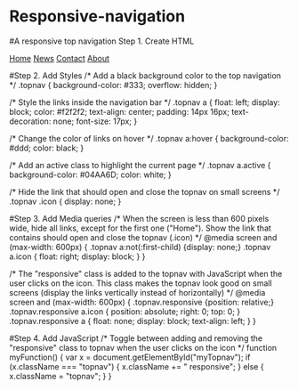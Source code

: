 # Responsive-navigation
#A responsive top navigation
Step 1. Create HTML
<!-- Load an icon library to show a hamburger menu (bars) on small screens -->
<link rel="stylesheet" href="https://cdnjs.cloudflare.com/ajax/libs/font-awesome/4.7.0/css/font-awesome.min.css">

<div class="topnav" id="myTopnav">
  <a href="#home" class="active">Home</a>
  <a href="#news">News</a>
  <a href="#contact">Contact</a>
  <a href="#about">About</a>
  <a href="javascript:void(0);" class="icon" onclick="myFunction()">
    <i class="fa fa-bars"></i>
  </a>
</div>

#Step 2. Add Styles
/* Add a black background color to the top navigation */
.topnav {
  background-color: #333;
  overflow: hidden;
}

/* Style the links inside the navigation bar */
.topnav a {
  float: left;
  display: block;
  color: #f2f2f2;
  text-align: center;
  padding: 14px 16px;
  text-decoration: none;
  font-size: 17px;
}

/* Change the color of links on hover */
.topnav a:hover {
  background-color: #ddd;
  color: black;
}

/* Add an active class to highlight the current page */
.topnav a.active {
  background-color: #04AA6D;
  color: white;
}

/* Hide the link that should open and close the topnav on small screens */
.topnav .icon {
  display: none;
}

#Step 3. Add Media queries
/* When the screen is less than 600 pixels wide, hide all links, except for the first one ("Home"). Show the link that contains should open and close the topnav (.icon) */
@media screen and (max-width: 600px) {
  .topnav a:not(:first-child) {display: none;}
  .topnav a.icon {
    float: right;
    display: block;
  }
}

/* The "responsive" class is added to the topnav with JavaScript when the user clicks on the icon. This class makes the topnav look good on small screens (display the links vertically instead of horizontally) */
@media screen and (max-width: 600px) {
  .topnav.responsive {position: relative;}
  .topnav.responsive a.icon {
    position: absolute;
    right: 0;
    top: 0;
  }
  .topnav.responsive a {
    float: none;
    display: block;
    text-align: left;
  }
}

#Step 4. Add JavaScript
/* Toggle between adding and removing the "responsive" class to topnav when the user clicks on the icon */
function myFunction() {
  var x = document.getElementById("myTopnav");
  if (x.className === "topnav") {
    x.className += " responsive";
  } else {
    x.className = "topnav";
  }
}
